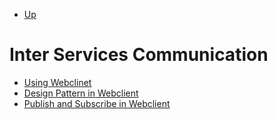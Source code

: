 
- [Up](..)

# Inter Services Communication

- [Using Webclinet](webclient.md)
- [Design Pattern in Webclient](design-pattern.md)
- [Publish and Subscribe in Webclient](publish_subscribe.md)
